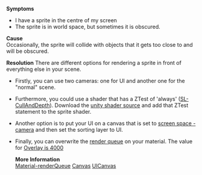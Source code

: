 **Symptoms**

- I have a sprite in the centre of my screen
- The sprite is in world space, but sometimes it is obscured.

**Cause**  
Occasionally, the sprite will collide with objects that it gets too close to and will be obscured.  

**Resolution** 
 There are different options for rendering a sprite in front of everything else in 
your scene.

- Firstly, you can use two cameras: one for UI and another one for the "normal" scene.
- Furthermore, you could use a shader that has a ZTest of 'always' ([SL-CullAndDepth](http://docs.unity3d.com/Manual/SL-CullAndDepth.html)). Download the [unity shader source](http://unity3d.com/get-unity/update) and add that ZTest statement to the sprite shader.
- Another option is to put your UI on a canvas that is set to [screen space - camera](http://docs.unity3d.com/Manual/UICanvas.html) and then set the sorting layer to UI.
- Finally, you can overwrite the [render queue](http://docs.unity3d.com/ScriptReference/Material-renderQueue.html) on your material. The value for [Overlay is 4000](http://docs.unity3d.com/Manual/SL-SubShaderTags.html)

  **More Information**  
[Material-renderQueue](http://docs.unity3d.com/ScriptReference/Material-renderQueue.html)
[Canvas](http://docs.unity3d.com/ScriptReference/Canvas.html)
[UICanvas](http://docs.unity3d.com/Manual/UICanvas.html)